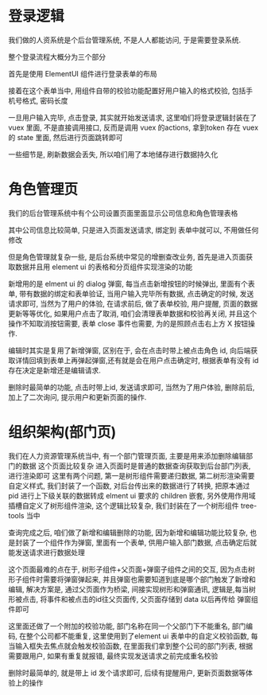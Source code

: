 # 登录逻辑

我们做的人资系统是个后台管理系统, 不是人人都能访问, 于是需要登录系统.

整个登录流程大概分为三个部分

首先是使用 ElementUI 组件进行登录表单的布局

接着在这个表单当中, 用组件自带的校验功能配置好用户输入的格式校验, 包括手机号格式, 密码长度

一旦用户输入完毕, 点击登录, 其实就开始发送请求, 这里咱们将登录逻辑封装在了 vuex 里面, 不是直接调用接口, 反而是调用 vuex 的actions, 拿到token 存在 vuex 的 state 里面, 然后进行页面跳转即可

一些细节是, 刷新数据会丢失, 所以咱们用了本地储存进行数据持久化

# 角色管理页

我们的后台管理系统中有个公司设置页面里面显示公司信息和角色管理表格

其中公司信息比较简单, 只是进入页面发送请求, 绑定到 表单中就可以, 不用做任何修改

但是角色管理就复杂一些, 是后台系统中常见的增删查改业务, 
首先是进入页面获取数据并且用 element ui 的表格和分页组件实现渲染的功能

新增用的是 elment ui 的 dialog 弹窗, 每当点击新增按钮的时候弹出, 里面有个表单, 带有数据的绑定和表单验证, 当用户输入完毕所有数据, 点击确定的时候, 发送请求即可, 当然为了用户的体验, 在请求前后, 做了表单校验, 用户提醒, 页面的数据更新等等优化, 如果用户点击了取消, 咱们会清理表单数据和校验再关闭, 并且这个操作不知取消按钮需要, 表单 close 事件也需要, 为的是照顾点击右上方 X 按钮操作.

编辑时其实是复用了新增弹窗, 区别在于, 会在点击时带上被点击角色 id, 向后端获取详情回填到表单上再弹起弹窗,还有就是会在用户点击确定时, 根据表单有没有 id 存在决定是新增还是编辑请求.

删除时最简单的功能, 点击时带上id, 发送请求即可, 当然为了用户体验, 删除前后, 加上了二次询问, 提示用户和更新页面的操作.

# 组织架构(部门页)

我们在人力资源管理系统当中, 有一个部门管理页面, 主要是用来添加删除编辑部门的数据
这个页面比较复杂
进入页面时是普通的数据查询获取到后台部门列表, 进行渲染即可
这里有两个问题, 第一是树形组件需要递归数据, 第二树形渲染需要自定义样式, 我们封装了一个函数, 对后台传出来的数据进行了转换, 把原本通过 pid 进行上下级关联的数据转成 elment ui 要求的 children 嵌套, 另外使用作用域插槽自定义了树形组件渲染, 这个逻辑比较复杂, 我们封装在了一个树形组件 tree-tools 当中

查询完成之后, 咱们做了新增和编辑删除的功能, 因为新增和编辑功能比较复杂, 也是封装了一个组件作为弹窗, 里面有一个表单, 供用户输入部门数据, 点击确定后就能发送请求进行数据处理

这个页面最难的点在于, 树形子组件+父页面+弹窗子组件之间的交互, 因为点击树形子组件时需要将弹窗弹起来, 并且弹窗也需要知道到底是哪个部门触发了新增和编辑, 解决方案是, 通过父页面作为桥梁, 间接实现树形和弹窗通讯, 逻辑是,每当树形被点击, 将事件和被点击的id往父页面传, 父页面存储到 data 以后再传给 弹窗组件即可

这里面还做了一个附加的校验功能, 部门名称在同一个父部门下不能重名, 部门编码, 在整个公司都不能重复, 这里使用到了element ui 表单中的自定义校验函数, 每当输入框失去焦点就会触发校验函数, 在里面我们拿到整个公司的部门列表, 根据需要跟用户, 如果有重复就报错, 最终实现发送请求之前完成重名校验

删除时最简单的, 就是带上 id 发个请求即可, 后续有提醒用户, 更新页面数据等体验上的操作